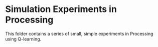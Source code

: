 Simulation Experiments in Processing
====================================

This folder contains a series of small, simple experiments in Processing using Q-learning.
